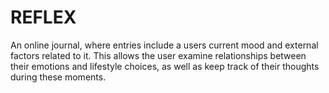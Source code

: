 # REFLEX

An online journal, where entries include a users current mood and external factors related to it. This allows the user examine relationships between their emotions and lifestyle choices, as well as keep track of their thoughts during these moments. 
